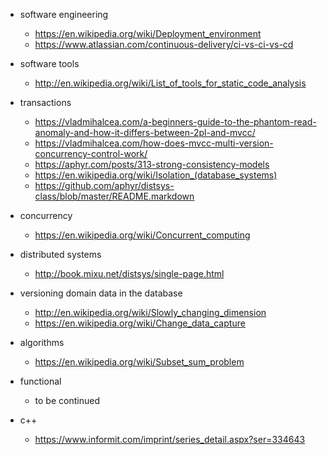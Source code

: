 * software engineering
  * https://en.wikipedia.org/wiki/Deployment_environment
  * https://www.atlassian.com/continuous-delivery/ci-vs-ci-vs-cd
  
* software tools
  * http://en.wikipedia.org/wiki/List_of_tools_for_static_code_analysis
  
* transactions
  * https://vladmihalcea.com/a-beginners-guide-to-the-phantom-read-anomaly-and-how-it-differs-between-2pl-and-mvcc/
  * https://vladmihalcea.com/how-does-mvcc-multi-version-concurrency-control-work/
  * https://aphyr.com/posts/313-strong-consistency-models
  * https://en.wikipedia.org/wiki/Isolation_(database_systems)
  * https://github.com/aphyr/distsys-class/blob/master/README.markdown

* concurrency
  * https://en.wikipedia.org/wiki/Concurrent_computing
 
* distributed systems
  * http://book.mixu.net/distsys/single-page.html

* versioning domain data in the database
  * http://en.wikipedia.org/wiki/Slowly_changing_dimension
  * https://en.wikipedia.org/wiki/Change_data_capture
  
* algorithms
  * https://en.wikipedia.org/wiki/Subset_sum_problem

* functional
  * to be continued
 
* c++
  * https://www.informit.com/imprint/series_detail.aspx?ser=334643
  
